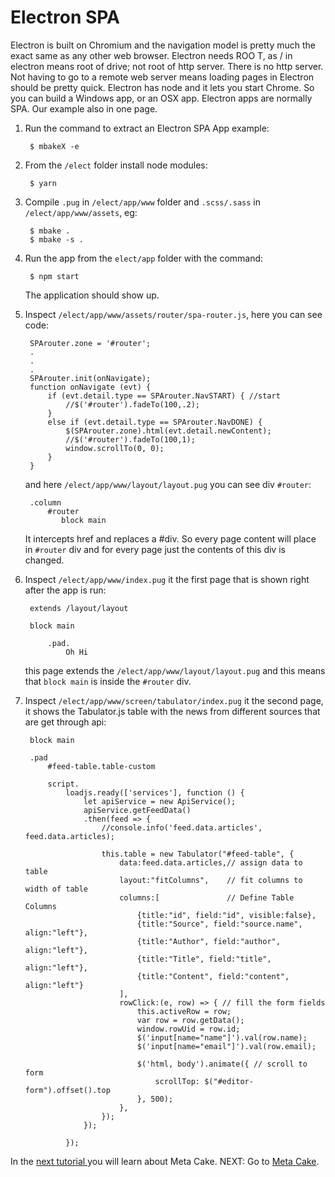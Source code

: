 # Electron SPA

Electron is built on Chromium and the navigation model is pretty much the exact same as any other web browser.
Electron needs ROO T, as / in electron means root of drive; not root of http server. There is no http server. Not having to go to a remote web server means loading pages in Electron should be pretty quick.
Electron has node and it lets you start Chrome. So you can build a Windows app, or an OSX app.
Electron apps are normally SPA. Our example also in one page.

1. Run the command to extract an Electron SPA App example:

        $ mbakeX -e

1. From the `/elect` folder install node modules:

        $ yarn

1. Compile `.pug` in `/elect/app/www` folder and `.scss/.sass` in `/elect/app/www/assets`, eg:

        $ mbake .
        $ mbake -s .

1. Run the app from the `elect/app` folder with the command:

        $ npm start

    The application should show up.

1. Inspect `/elect/app/www/assets/router/spa-router.js`, here you can see code:

        SPArouter.zone = '#router';
        .
        .
        .
        SPArouter.init(onNavigate);
        function onNavigate (evt) {
            if (evt.detail.type == SPArouter.NavSTART) { //start
                //$('#router').fadeTo(100,.2);
            }
            else if (evt.detail.type == SPArouter.NavDONE) {
                $(SPArouter.zone).html(evt.detail.newContent);
                //$('#router').fadeTo(100,1);
                window.scrollTo(0, 0);
            }
        }

    and here `/elect/app/www/layout/layout.pug` you can see div `#router`:

        .column
            #router
               block main

    It intercepts href and replaces a #div. So every page content will place in `#router` div and for every page just the contents of this div is changed.

1. Inspect `/elect/app/www/index.pug` it the first page that is shown right after the app is run:

        extends /layout/layout

        block main

            .pad.
                Oh Hi

    this page extends the `/elect/app/www/layout/layout.pug` and this means that `block main` is inside the `#router` div.

2. Inspect `/elect/app/www/screen/tabulator/index.pug` it the second page, it shows the Tabulator.js table with the news from different sources that are get through api:

        block main

        .pad
            #feed-table.table-custom

            script.
                loadjs.ready(['services'], function () {
                    let apiService = new ApiService();
                    apiService.getFeedData()
                    .then(feed => {
                        //console.info('feed.data.articles', feed.data.articles);

                        this.table = new Tabulator("#feed-table", {
                            data:feed.data.articles,// assign data to table
                            layout:"fitColumns",    // fit columns to width of table
                            columns:[               // Define Table Columns
                                {title:"id", field:"id", visible:false},
                                {title:"Source", field:"source.name", align:"left"},
                                {title:"Author", field:"author", align:"left"},
                                {title:"Title", field:"title", align:"left"},
                                {title:"Content", field:"content", align:"left"}
                            ],
                            rowClick:(e, row) => { // fill the form fields
                                this.activeRow = row;
                                var row = row.getData();
                                window.rowUid = row.id;
                                $('input[name="name"]').val(row.name);
                                $('input[name="email"]').val(row.email);

                                $('html, body').animate({ // scroll to form
                                    scrollTop: $("#editor-form").offset().top
                                }, 500);
                            },
                        });
                    });

                });

In the [next tutorial ](/meta-cake/) you will learn about Meta Cake.
NEXT: Go to [Meta Cake](/meta-cake/).